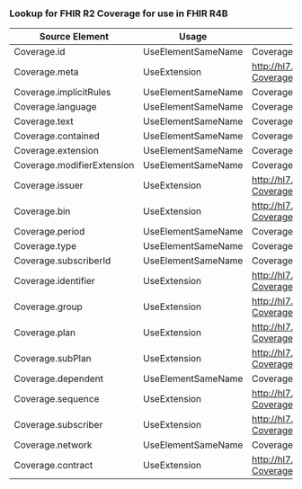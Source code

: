 ### Lookup for FHIR R2 Coverage for use in FHIR R4B

| Source Element | Usage | Target |
| -------------- | ----- | ------ |
| Coverage.id | UseElementSameName | Coverage.id |
| Coverage.meta | UseExtension | http://hl7.org/fhir/1.0/StructureDefinition/extension-Coverage.meta |
| Coverage.implicitRules | UseElementSameName | Coverage.implicitRules |
| Coverage.language | UseElementSameName | Coverage.language |
| Coverage.text | UseElementSameName | Coverage.text |
| Coverage.contained | UseElementSameName | Coverage.contained |
| Coverage.extension | UseElementSameName | Coverage.extension |
| Coverage.modifierExtension | UseElementSameName | Coverage.modifierExtension |
| Coverage.issuer | UseExtension | http://hl7.org/fhir/1.0/StructureDefinition/extension-Coverage.issuer |
| Coverage.bin | UseExtension | http://hl7.org/fhir/1.0/StructureDefinition/extension-Coverage.bin |
| Coverage.period | UseElementSameName | Coverage.period |
| Coverage.type | UseElementSameName | Coverage.type |
| Coverage.subscriberId | UseElementSameName | Coverage.subscriberId |
| Coverage.identifier | UseExtension | http://hl7.org/fhir/1.0/StructureDefinition/extension-Coverage.identifier |
| Coverage.group | UseExtension | http://hl7.org/fhir/1.0/StructureDefinition/extension-Coverage.group |
| Coverage.plan | UseExtension | http://hl7.org/fhir/1.0/StructureDefinition/extension-Coverage.plan |
| Coverage.subPlan | UseExtension | http://hl7.org/fhir/1.0/StructureDefinition/extension-Coverage.subPlan |
| Coverage.dependent | UseElementSameName | Coverage.dependent |
| Coverage.sequence | UseExtension | http://hl7.org/fhir/1.0/StructureDefinition/extension-Coverage.sequence |
| Coverage.subscriber | UseExtension | http://hl7.org/fhir/1.0/StructureDefinition/extension-Coverage.subscriber |
| Coverage.network | UseElementSameName | Coverage.network |
| Coverage.contract | UseExtension | http://hl7.org/fhir/1.0/StructureDefinition/extension-Coverage.contract |
